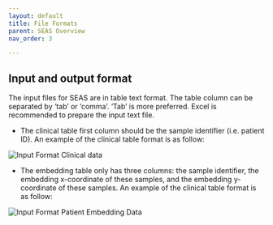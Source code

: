 ```yaml
---
layout: default
title: File Formats
parent: SEAS Overview
nav_order: 3

---
```


## Input and output format

The input files for SEAS are in table text format. The table column can be separated by ‘tab’ or ‘comma’. ‘Tab’ is more preferred. Excel is recommended to prepare the input text file.

- The clinical table first column should be the sample identifier (i.e. patient ID). An example of the clinical table format is as follow:

![Input Format Clinical data](https://aimed-uab.github.io/SEAS/docs/overview/inputss1.png)

- The embedding table only has three columns: the sample identifier, the embedding x-coordinate of these samples, and the embedding y-coordinate of these samples. An example of the clinical table format is as follow:

![Input Format Patient Embedding Data](https://aimed-uab.github.io/SEAS/docs/overview/inputss2.jpg)
